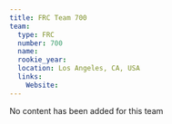 ```yaml
---
title: FRC Team 700
team:
  type: FRC
  number: 700
  name: 
  rookie_year: 
  location: Los Angeles, CA, USA
  links:
    Website: 
---
```

No content has been added for this team